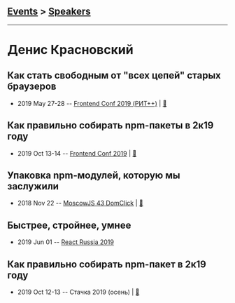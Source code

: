 ## [Events](../README.md) > [Speakers](../speakers.md)
---

# Денис Красновский

## Как стать свободным от &quot;всех цепей&quot; старых браузеров
- 2019 May 27-28 -- [Frontend Conf 2019 (РИТ++)](https://www.youtube.com/watch?v=JJV0ZN7hLYA)  | [:notebook:](https://www.dropbox.com/sh/kg71jju3yvj5jqw/AABmir6uRDhERFCqPyo4jsAda/FC.%20%D0%9C%D1%83%D0%BC%D0%B1%D0%B0%D0%B8/27.05/2.%D0%9A%D0%B0%D0%BA%20%D1%81%D1%82%D0%B0%D1%82%D1%8C%20%D1%81%D0%B2%D0%BE%D0%B1%D0%BE%D0%B4%D0%BD%D1%8B%D0%BC%20%D0%BE%D1%82%20%D0%B2%D1%81%D0%B5%D1%85%20%D1%86%D0%B5%D0%BF%D0%B5%D0%B9%20%D1%81%D1%82%D0%B0%D1%80%D1%8B%D1%85%20%D0%B1%D1%80%D0%B0%D1%83%D0%B7%D0%B5%D1%80%D0%BE%D0%B2_%D0%94%D0%B5%D0%BD%D0%B8%D1%81%20%D0%9A%D1%80%D0%B0%D1%81%D0%BD%D0%BE%D0%B2%D1%81%D0%BA%D0%B8%D0%B9_%D0%B2%D0%B5%D1%80.4.pdf?dl=0)  
## Как правильно собирать npm-пакеты в 2к19 году
- 2019 Oct 13-14 -- [Frontend Conf 2019](https://www.youtube.com/watch?v=__FMvDy-V5Y)  | [:notebook:](https://drive.google.com/file/d/1o3L3EiOFQfKqCXTFO3fuYdnlPU3gTM2h)  
## Упаковка npm-модулей, которую мы заслужили
- 2018 Nov 22 -- [MoscowJS 43 DomClick](https://youtu.be/vhHrHdtv7Po?t=746)  | [:notebook:](https://cloud.mail.ru/public/8LrE/S8jznv3ZE)  
## Быстрее, стройнее, умнее
- 2019 Jun 01 -- [React Russia 2019](https://www.youtube.com/watch?v=qiZ93lZ_Zug)    
## Как правильно собирать npm-пакет в 2к19 году
- 2019 Oct 12-13 -- Стачка 2019 (осень)  | [:notebook:](https://nastachku.ru/images/companies/1/archives_presentation/inno_2019/frontend/Krasnovskiy.pdf)  
